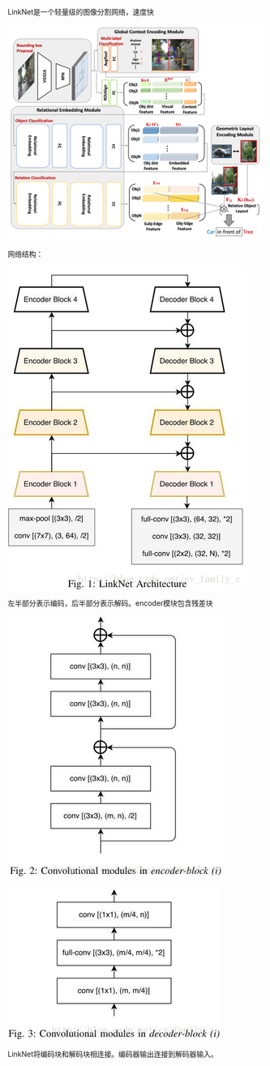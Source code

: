 LinkNet是一个轻量级的图像分割网络，速度快

![](/assets/LinkNet_overview.png)

网络结构：

![](/assets/LinkNet.png)

左半部分表示编码，后半部分表示解码。encoder模块包含残差块

![](/assets/LinkNet_encoder.png)

![](/assets/LinkNet_decoder.png)

LinkNet将编码块和解码块相连接。编码器输出连接到解码器输入。

